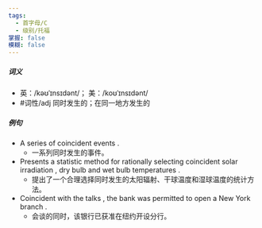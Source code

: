 ```yaml
---
tags:
  - 首字母/C
  - 级别/托福
掌握: false
模糊: false
---
```

##### 词义
- 英：/kəʊˈɪnsɪdənt/； 美：/koʊˈɪnsɪdənt/
- #词性/adj  同时发生的；在同一地方发生的
##### 例句
- A series of coincident events .
	- 一系列同时发生的事件。
- Presents a statistic method for rationally selecting coincident solar irradiation , dry bulb and wet bulb temperatures .
	- 提出了一个合理选择同时发生的太阳辐射、干球温度和湿球温度的统计方法。
- Coincident with the talks , the bank was permitted to open a New York branch .
	- 会谈的同时，该银行已获准在纽约开设分行。
